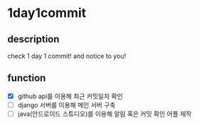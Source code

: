 # 1day1commit

## description
check 1 day 1 commit! and notice to you!

## function
- [x] github api를 이용해 최근 커밋일자 확인
- [ ] django 서버를 이용해 메인 서버 구축
- [ ] java(안드로이드 스튜디오)를 이용해 알림 혹은 커밋 확인 어플 제작 